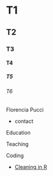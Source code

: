 # T1
## T2
### T3
#### T4
##### T5
###### T6

Florencia Pucci

- contact

Education

Teaching

Coding


- [Cleaning in R](https://github.com/florenciapucci/Cleaning-in-R)
